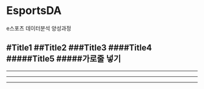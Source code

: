 # EsportsDA
e스포츠 데이터분석 양성과정

#Title1
##Title2
###Title3
####Title4
#####Title5
#####가로줄 넣기
---
- - - -
****
* * * * 
